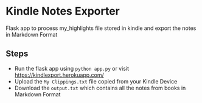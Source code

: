 # Kindle Notes Exporter
Flask app to process my_highlights file stored in kindle and export the notes in Markdown Format

## Steps
- Run the flask app using `python app.py` or visit https://kindlexport.herokuapp.com/
- Upload the `My Clippings.txt` file copied from your Kindle Device
- Download the `output.txt` which contains all the notes from books in Markdown Format
